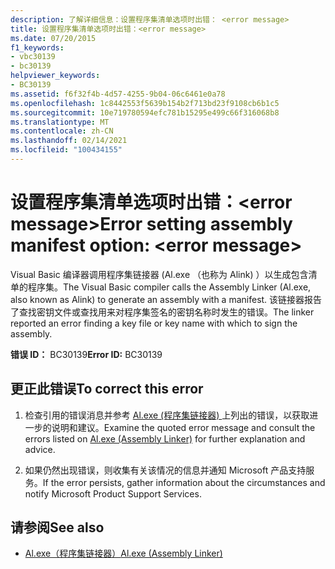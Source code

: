 ```yaml
---
description: 了解详细信息：设置程序集清单选项时出错： <error message>
title: 设置程序集清单选项时出错：<error message>
ms.date: 07/20/2015
f1_keywords:
- vbc30139
- bc30139
helpviewer_keywords:
- BC30139
ms.assetid: f6f32f4b-4d57-4255-9b04-06c6461e0a78
ms.openlocfilehash: 1c8442553f5639b154b2f713bd23f9108cb6b1c5
ms.sourcegitcommit: 10e719780594efc781b15295e499c66f316068b8
ms.translationtype: MT
ms.contentlocale: zh-CN
ms.lasthandoff: 02/14/2021
ms.locfileid: "100434155"
---
```

# <a name="error-setting-assembly-manifest-option-error-message"></a><span data-ttu-id="2c680-103">设置程序集清单选项时出错：\<error message></span><span class="sxs-lookup"><span data-stu-id="2c680-103">Error setting assembly manifest option: \<error message></span></span>

<span data-ttu-id="2c680-104">Visual Basic 编译器调用程序集链接器 (Al.exe （也称为 Alink) ）以生成包含清单的程序集。</span><span class="sxs-lookup"><span data-stu-id="2c680-104">The Visual Basic compiler calls the Assembly Linker (Al.exe, also known as Alink) to generate an assembly with a manifest.</span></span> <span data-ttu-id="2c680-105">该链接器报告了查找密钥文件或查找用来对程序集签名的密钥名称时发生的错误。</span><span class="sxs-lookup"><span data-stu-id="2c680-105">The linker reported an error finding a key file or key name with which to sign the assembly.</span></span>  
  
 <span data-ttu-id="2c680-106">**错误 ID：** BC30139</span><span class="sxs-lookup"><span data-stu-id="2c680-106">**Error ID:** BC30139</span></span>  
  
## <a name="to-correct-this-error"></a><span data-ttu-id="2c680-107">更正此错误</span><span class="sxs-lookup"><span data-stu-id="2c680-107">To correct this error</span></span>  
  
1. <span data-ttu-id="2c680-108">检查引用的错误消息并参考 [Al.exe (程序集链接器) ](../../framework/tools/al-exe-assembly-linker.md) 上列出的错误，以获取进一步的说明和建议。</span><span class="sxs-lookup"><span data-stu-id="2c680-108">Examine the quoted error message and consult the errors listed on [Al.exe (Assembly Linker)](../../framework/tools/al-exe-assembly-linker.md) for further explanation and advice.</span></span>  
  
2. <span data-ttu-id="2c680-109">如果仍然出现错误，则收集有关该情况的信息并通知 Microsoft 产品支持服务。</span><span class="sxs-lookup"><span data-stu-id="2c680-109">If the error persists, gather information about the circumstances and notify Microsoft Product Support Services.</span></span>  
  
## <a name="see-also"></a><span data-ttu-id="2c680-110">请参阅</span><span class="sxs-lookup"><span data-stu-id="2c680-110">See also</span></span>

- [<span data-ttu-id="2c680-111">Al.exe（程序集链接器）</span><span class="sxs-lookup"><span data-stu-id="2c680-111">Al.exe (Assembly Linker)</span></span>](../../framework/tools/al-exe-assembly-linker.md)
